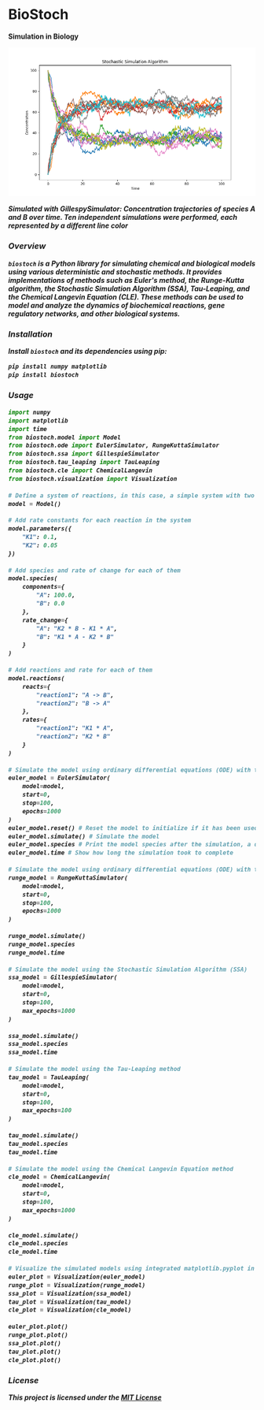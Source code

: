 
# BioStoch
<p><b>Simulation in Biology<p></p>

![ssa1.png](https://github.com/LoqmanSamani/biostoch/blob/systembiology/examples/plots/ssa1.png)
<p><i>Simulated with GillespySimulator: Concentration trajectories of species A and B over time. Ten independent simulations were performed, each represented by a different line color<i></p>


### Overview

`biostoch` is a Python library for simulating chemical and biological models using various deterministic and stochastic methods. It provides implementations of methods such as Euler's method, the Runge-Kutta algorithm, the Stochastic Simulation Algorithm (SSA), Tau-Leaping, and the Chemical Langevin Equation (CLE). These methods can be used to model and analyze the dynamics of biochemical reactions, gene regulatory networks, and other biological systems.

### Installation

Install `biostoch` and its dependencies using pip:

```bash
pip install numpy matplotlib 
pip install biostoch
```

### Usage
```python
import numpy
import matplotlib
import time
from biostoch.model import Model
from biostoch.ode import EulerSimulator, RungeKuttaSimulator
from biostoch.ssa import GillespieSimulator
from biostoch.tau_leaping import TauLeaping
from biostoch.cle import ChemicalLangevin
from biostoch.visualization import Visualization

# Define a system of reactions, in this case, a simple system with two reactions: A <-> B; with rate constants K1 = 0.1, K2 = 0.05
model = Model() 

# Add rate constants for each reaction in the system
model.parameters({
    "K1": 0.1, 
    "K2": 0.05
})

# Add species and rate of change for each of them
model.species(
    components={
        "A": 100.0, 
        "B": 0.0
    }, 
    rate_change={
        "A": "K2 * B - K1 * A", 
        "B": "K1 * A - K2 * B"
    }
)

# Add reactions and rate for each of them
model.reactions(
    reacts={
        "reaction1": "A -> B", 
        "reaction2": "B -> A"
    },
    rates={
        "reaction1": "K1 * A", 
        "reaction2": "K2 * B"
    }
)

# Simulate the model using ordinary differential equations (ODE) with the Euler method
euler_model = EulerSimulator(
    model=model, 
    start=0, 
    stop=100, 
    epochs=1000
)
euler_model.reset() # Reset the model to initialize if it has been used before
euler_model.simulate() # Simulate the model 
euler_model.species # Print the model species after the simulation, a dictionary containing the change in species concentration during the simulation time
euler_model.time # Show how long the simulation took to complete

# Simulate the model using ordinary differential equations (ODE) with the Runge-Kutta method
runge_model = RungeKuttaSimulator(
    model=model, 
    start=0, 
    stop=100, 
    epochs=1000
)

runge_model.simulate()
runge_model.species
runge_model.time

# Simulate the model using the Stochastic Simulation Algorithm (SSA)
ssa_model = GillespieSimulator(
    model=model, 
    start=0, 
    stop=100, 
    max_epochs=1000
)

ssa_model.simulate()
ssa_model.species
ssa_model.time

# Simulate the model using the Tau-Leaping method
tau_model = TauLeaping(
    model=model, 
    start=0, 
    stop=100, 
    max_epochs=100
)

tau_model.simulate()
tau_model.species
tau_model.time

# Simulate the model using the Chemical Langevin Equation method
cle_model = ChemicalLangevin(
    model=model,
    start=0,
    stop=100, 
    max_epochs=1000
)

cle_model.simulate()
cle_model.species
cle_model.time

# Visualize the simulated models using integrated matplotlib.pyplot in biostoch
euler_plot = Visualization(euler_model)
runge_plot = Visualization(runge_model)
ssa_plot = Visualization(ssa_model)
tau_plot = Visualization(tau_model)
cle_plot = Visualization(cle_model)

euler_plot.plot()
runge_plot.plot()
ssa_plot.plot()
tau_plot.plot()
cle_plot.plot()

```

### License

This project is licensed under the [MIT License](https://github.com/LoqmanSamani/biostoch/blob/systembiology/LICENSE)
